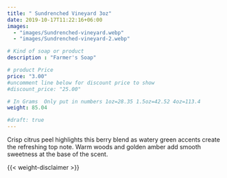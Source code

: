 ```yaml
---
title: " Sundrenched Vineyard 3oz"
date: 2019-10-17T11:22:16+06:00
images: 
  - "images/Sundrenched-vineyard.webp"
  - "images/Sundrenched-vineyard-2.webp"

# Kind of soap or product
description : "Farmer's Soap"

# product Price
price: "3.00"
#uncomment line below for discount price to show
#discount_price: "25.00"

# In Grams  Only put in numbers 1oz=28.35 1.5oz=42.52 4oz=113.4
weight: 85.04

#draft: true
---
```



Crisp citrus peel highlights this berry blend as watery green accents create the refreshing top note. Warm woods and golden amber add smooth sweetness at the base of the scent.

{{< weight-disclaimer >}}
